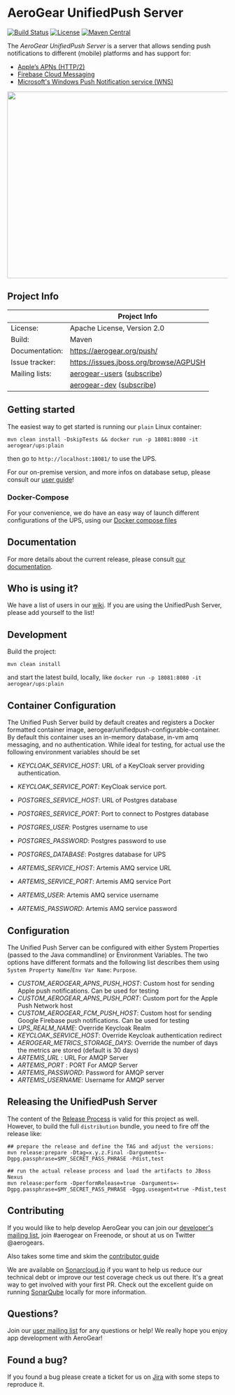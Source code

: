 # AeroGear UnifiedPush Server

[![Build Status](https://travis-ci.org/aerogear/aerogear-unifiedpush-server.png)](https://travis-ci.org/aerogear/aerogear-unifiedpush-server)
[![License](https://img.shields.io/:license-Apache2-blue.svg)](http://www.apache.org/licenses/LICENSE-2.0)
[![Maven Central](https://maven-badges.herokuapp.com/maven-central/org.jboss.aerogear.unifiedpush/unifiedpush-parent/badge.svg)](https://maven-badges.herokuapp.com/maven-central/org.jboss.aerogear.unifiedpush/unifiedpush-parent)

The _AeroGear UnifiedPush Server_ is a server that allows sending push notifications to different (mobile) platforms and has support for:
* [Apple’s APNs (HTTP/2)](https://developer.apple.com/library/content/documentation/NetworkingInternet/Conceptual/RemoteNotificationsPG/APNSOverview.html#//apple_ref/doc/uid/TP40008194-CH8-SW1)
* [Firebase Cloud Messaging](https://firebase.google.com/docs/cloud-messaging/)
* [Microsoft's Windows Push Notification service (WNS)](https://msdn.microsoft.com/en-us/library/windows/apps/hh913756.aspx)

<img src="https://raw.githubusercontent.com/aerogear/aerogear-unifiedpush-server/master/ups-ui-screenshot.png" height="427px" width="550px" />

## Project Info

|                 | Project Info  |
| --------------- | ------------- |
| License:        | Apache License, Version 2.0  |
| Build:          | Maven  |
| Documentation:  | https://aerogear.org/push/  |
| Issue tracker:  | https://issues.jboss.org/browse/AGPUSH  |
| Mailing lists:  | [aerogear-users](http://aerogear-users.1116366.n5.nabble.com/) ([subscribe](https://lists.jboss.org/mailman/listinfo/aerogear-users))  |
|                 | [aerogear-dev](http://aerogear-dev.1069024.n5.nabble.com/) ([subscribe](https://lists.jboss.org/mailman/listinfo/aerogear-dev))  |

## Getting started

The easiest way to get started is running our `plain` Linux container:
```
mvn clean install -DskipTests && docker run -p 18081:8080 -it aerogear/ups:plain 
```

then go to `http://localhost:18081/` to use the UPS.

For our on-premise version, and more infos on database setup, please consult our [user guide](https://aerogear.org/docs/unifiedpush/ups_userguide/index)!

### Docker-Compose

For your convenience, we do have an easy way of launch different configurations of the UPS, using our [Docker compose files](docker-compose)

## Documentation

For more details about the current release, please consult [our documentation](https://aerogear.org/getstarted/guides/#push).

## Who is using it?

We have a list of users in our [wiki](https://github.com/aerogear/aerogear-unifiedpush-server/wiki/Users-of-the-UnifiedPush-Server). If you are using the UnifiedPush Server, please add yourself to the list!

## Development

Build the project:
```
mvn clean install
```

and start the latest build, locally, like `docker run -p 18081:8080 -it aerogear/ups:plain`

## Container Configuration

The Unified Push Server build by default creates and registers a Docker formatted container image, aerogear/unifiedpush-configurable-container.  By default this container uses an in-memory database, in-vm amq messaging, and no authentication.  While ideal for testing, for actual use the following environment variables should be set 

* _KEYCLOAK_SERVICE_HOST_: URL of a KeyCloak server providing authentication.
* _KEYCLOAK_SERVICE_PORT_: KeyCloak service port.

* _POSTGRES_SERVICE_HOST_: URL of Postgres database
* _POSTGRES_SERVICE_PORT_: Port to connect to Postgres database
* _POSTGRES_USER_: Postgres username to use
* _POSTGRES_PASSWORD_: Postgres password to use
* _POSTGRES_DATABASE_: Postgres database for UPS

* _ARTEMIS_SERVICE_HOST_: Artemis AMQ service URL
* _ARTEMIS_SERVICE_PORT_: Artemis AMQ service Port
* _ARTEMIS_USER_: Artemis AMQ service username
* _ARTEMIS_PASSWORD_: Artemis AMQ service password


## Configuration

The Unified Push Server can be configured with either System Properties (passed to the Java commandline) or Environment Variables. The two options have different formats and the following list describes them using `System Property Name`/`Env Var Name`: `Purpose`.

* _CUSTOM_AEROGEAR_APNS_PUSH_HOST_: Custom host for sending Apple push notifications. Can be used for testing
* _CUSTOM_AEROGEAR_APNS_PUSH_PORT_: Custom port for the Apple Push Network host
* _CUSTOM_AEROGEAR_FCM_PUSH_HOST_: Custom host for sending Google Firebase push notifications. Can be used for testing
* _UPS_REALM_NAME_: Override Keycloak Realm
* _KEYCLOAK_SERVICE_HOST_: Override Keycloak authentication redirect
* _AEROGEAR_METRICS_STORAGE_DAYS_: Override the number of days the metrics are stored (default is 30 days)
* _ARTEMIS_URL_ : URL For AMQP Server
* _ARTEMIS_PORT_ : PORT For AMQP Server
* _ARTEMIS_PASSWORD_: Password for AMQP server
* _ARTEMIS_USERNAME_: Username for AMQP server


## Releasing the UnifiedPush Server

The content of the [Release Process](https://github.com/aerogear/collateral/wiki/Release-Process-(Java)) is valid for this project as well. However, to build the full `distribution` bundle, you need to fire off the release like:

```
## prepare the release and define the TAG and adjust the versions:
mvn release:prepare -Dtag=x.y.z.Final -Darguments=-Dgpg.passphrase=$MY_SECRET_PASS_PHRASE -Pdist,test

## run the actual release process and load the artifacts to JBoss Nexus
mvn release:perform -DperformRelease=true -Darguments=-Dgpg.passphrase=$MY_SECRET_PASS_PHRASE -Dgpg.useagent=true -Pdist,test
```

## Contributing

If you would like to help develop AeroGear you can join our [developer's mailing list](https://lists.jboss.org/mailman/listinfo/aerogear-dev), join #aerogear on Freenode, or shout at us on Twitter @aerogears.

Also takes some time and skim the [contributor guide](http://aerogear.org/docs/guides/Contributing/)

We are available on [Sonarcloud.io](https://sonarcloud.io/dashboard?id=org.jboss.aerogear.unifiedpush%3Aunifiedpush-parent) if you want to help us reduce our technical debt or improve our test coverage check us out there. It's a great way to get involved with your first PR. Check out the excellent guide on running [SonarQube](https://docs.sonarqube.org/display/SCAN/Analyzing+with+SonarQube+Scanner+for+Maven) locally for more information.

## Questions?

Join our [user mailing list](https://lists.jboss.org/mailman/listinfo/aerogear-users) for any questions or help! We really hope you enjoy app development with AeroGear!

## Found a bug?

If you found a bug please create a ticket for us on [Jira](https://issues.jboss.org/browse/AGPUSH) with some steps to reproduce it.

